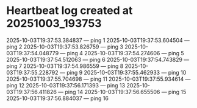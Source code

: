 # Heartbeat log created at 20251003_193753
2025-10-03T19:37:53.384837 — ping 1
2025-10-03T19:37:53.604504 — ping 2
2025-10-03T19:37:53.826759 — ping 3
2025-10-03T19:37:54.048779 — ping 4
2025-10-03T19:37:54.274606 — ping 5
2025-10-03T19:37:54.512063 — ping 6
2025-10-03T19:37:54.743829 — ping 7
2025-10-03T19:37:54.986559 — ping 8
2025-10-03T19:37:55.228792 — ping 9
2025-10-03T19:37:55.462933 — ping 10
2025-10-03T19:37:55.704698 — ping 11
2025-10-03T19:37:55.934614 — ping 12
2025-10-03T19:37:56.171393 — ping 13
2025-10-03T19:37:56.411826 — ping 14
2025-10-03T19:37:56.655506 — ping 15
2025-10-03T19:37:56.884037 — ping 16
